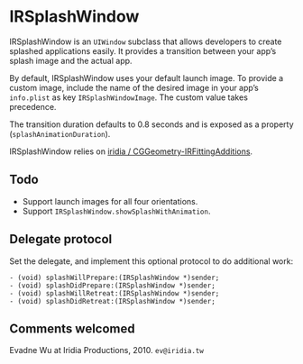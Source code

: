#	IRSplashWindow

IRSplashWindow is an `UIWindow` subclass that allows developers to create splashed applications easily.  It provides a transition between your app’s splash image and the actual app.

By default, IRSplashWindow uses your default launch image.  To provide a custom image, include the name of the desired image in your app’s `info.plist` as key `IRSplashWindowImage`.  The custom value takes precedence.

The transition duration defaults to 0.8 seconds and is exposed as a property (`splashAnimationDuration`).

IRSplashWindow relies on [iridia / CGGeometry-IRFittingAdditions](git://github.com/iridia/CGGeometry-IRFittingAdditions.git).





##	Todo

*	Support launch images for all four orientations.
*	Support `IRSplashWindow.showSplashWithAnimation`.





##	Delegate protocol

Set the delegate, and implement this optional protocol to do additional work:

	- (void) splashWillPrepare:(IRSplashWindow *)sender;
	- (void) splashDidPrepare:(IRSplashWindow *)sender;
	- (void) splashWillRetreat:(IRSplashWindow *)sender;
	- (void) splashDidRetreat:(IRSplashWindow *)sender;





##	Comments welcomed

Evadne Wu at Iridia Productions, 2010.  `ev@iridia.tw`





